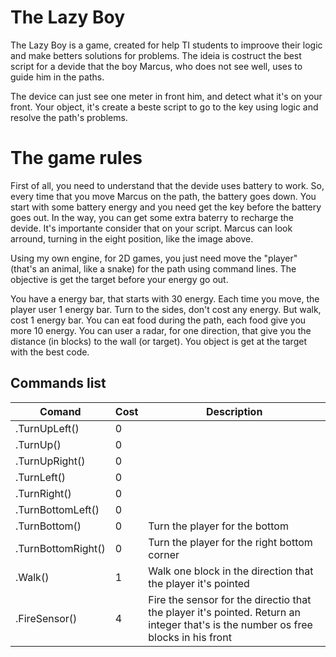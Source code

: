 # The Lazy Boy
The Lazy Boy is a game, created for help TI students to improove their logic and make betters solutions for problems.
The ideia is costruct the best script for a devide that the boy Marcus, who does not see well, uses to guide him in the paths.

The device can just see one meter in front him, and detect what it's on your front. Your object, it's create a beste script to go to the key using logic and resolve the path's problems.

# The game rules
First of all, you need to understand that the devide uses battery to work. So, every time that you move Marcus on the path, the battery
goes down. You start with some battery energy and you need get the key before the battery goes out.
In the way, you can get some extra baterry to recharge the devide. It's importante consider that on your script.
Marcus can look arround, turning in the eight position, like the image above.


Using my own engine, for 2D games, you just need move the "player" (that's an animal, like a snake) for the path using command lines.
The objective is get the target before your energy go out.

You have a energy bar, that starts with 30 energy.
Each time you move, the player user 1 energy bar. Turn to the sides, don't cost any energy. But walk, cost 1 energy bar.
You can eat food during the path, each food give you more 10 energy.
You can user a radar, for one direction, that give you the distance (in blocks) to the wall (or target).
You object is get at the target with the best code.

## Commands list

Comand | Cost | Description
------------ | ------------- | -------------
.TurnUpLeft() | 0 |
.TurnUp() | 0 |
.TurnUpRight() | 0 |
.TurnLeft() | 0  |
.TurnRight() | 0 |
.TurnBottomLeft() | 0 | 
.TurnBottom() | 0 | Turn the player for the bottom
.TurnBottomRight() | 0 | Turn the player for the right bottom corner
.Walk() | 1 | Walk one block in the direction that the player it's pointed
.FireSensor() | 4 | Fire the sensor for the directio that the player it's pointed. Return an integer that's is the number os free blocks in his front
